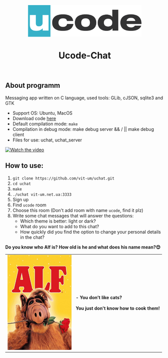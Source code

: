 <p align="center">
    <a href="https://ucode.world/en/" target="_blank">
        <img src="ucode_logo_minimal.png?raw=true" height="100px">
    </a>
    <h1 align="center">Ucode-Chat</h1>
    <br>
</p>

## About programm

Messaging app written on C language, used tools: GLib, cJSON, sqlite3 and GTK  

- Support OS: Ubuntu, MacOS
- Download code [here](.)
- Default compilation mode: `make`
- Compilation in debug mode: make debug server && / || make debug client
- Files for use: uchat, uchat_server

[![Watch the video](https://i9.ytimg.com/vi_webp/nfWz2LhWfvM/mqdefault.webp?v=61ae0d42&sqp=CNSZuI0G&rs=AOn4CLAq7rQG4nKYbWiC5KCpXrSJPNoWPQ)](https://www.youtube.com/embed/nfWz2LhWfvM)

## How to use:
1. `git clone https://github.com/vit-um/uchat.git`
2. `cd uchat`
3. `make`
4. `./uchat vit-um.net.ua:3333`
5. Sign up
6. Find `ucode` room
7. Choose this room (Don't add room with name `ucode`, find it plz)
8. Write some chat messages that will answer the questions:
	+ Which theme is better: light or dark?
	+ What do you want to add to this chat?
	+ How quickly did you find the option to change your personal details in the chat?

**Do you know who Alf is? How old is he and what does his name mean?😊**

<table>
	<tr>
		<td>
<a><img src="Alf.jpg" height="300px"></a>
		</td>
		<td>
<b>- You don’t like cats? <BR><BR>You just don't know how to cook them!</b>			
 		</td>
	</tr>
</table>

